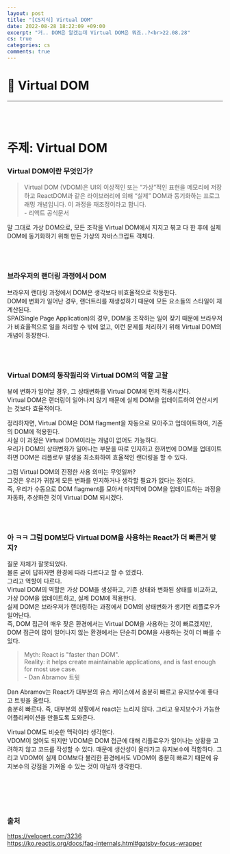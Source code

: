 ```yaml
---
layout: post
title: "[CS지식] Virtual DOM"
date: 2022-08-28 18:22:09 +09:00
excerpt: "거.. DOM은 알겠는데 Virtual DOM은 뭐죠..?<br>22.08.28"
cs: true
categories: cs
comments: true
---
```

# 📌 Virtual DOM
---------------------------

<!-- <figure>
    <a href="/assets/img/cs/2022-08-07/server.png"><img src="/assets/img/cs/2022-08-08/server.png"></a>    
    <figcaption style="text-align:center"></figcaption>
</figure> -->




<br>
<br>

# 주제: Virtual DOM
### Virtual DOM이란 무엇인가?
> Virtual DOM (VDOM)은 UI의 이상적인 또는 “가상”적인 표현을 메모리에 저장하고 ReactDOM과 같은 라이브러리에 의해 “실제” DOM과 동기화하는 프로그래밍 개념입니다. 이 과정을 재조정이라고 합니다.  
> \- 리액트 공식문서  

말 그대로 가상 DOM으로, 모든 조작을 Virtual DOM에서 지지고 볶고 다 한 후에 실제 DOM에 동기화하기 위해 만든 가상의 자바스크립트 객체다.  

<br>
<br>

### 브라우저의 랜더링 과정에서 DOM
브라우저 랜더링 과정에서 DOM은 생각보다 비효율적으로 작동한다.  
DOM에 변화가 일어난 경우, 랜더트리를 재생성하기 때문에 모든 요소들의 스타일이 재계산된다.  
SPA(Single Page Application)의 경우, DOM을 조작하는 일이 잦기 때문에 브라우저가 비효율적으로 일을 처리할 수 밖에 없고, 이런 문제를 처리하기 위해 Virtual DOM의 개념이 등장한다.  

<br>
<br>

### Virtual DOM의 동작원리와 Virtual DOM의 역할 고찰
뷰에 변화가 일어날 경우, 그 상태변화를 Virtual DOM에 먼저 적용시킨다.  
Virtual DOM은 랜더링이 일어나지 않기 때문에 실제 DOM을 업데이트하여 연산시키는 것보다 효율적이다.  

정리하자면, Virtual DOM은 DOM flagment을 자동으로 모아주고 업데이트하여, 기존의 DOM에 적용한다.  
사실 이 과정은 Virtual DOM이라는 개념이 없어도 가능하다.  
우리가 DOM의 상태변화가 일어나는 부분을 따로 인지하고 한꺼번에 DOM을 업데이트하면 DOM은 리플로우 발생을 최소화하여 효율적인 랜더링을 할 수 있다.  

그럼 Virtual DOM의 진정한 사용 의미는 무엇일까?  
그것은 우리가 귀찮게 모든 변화를 인지하거나 생각할 필요가 없다는 점이다.  
즉, 우리가 수동으로 DOM flagment를 모아서 마지막에 DOM을 업데이트하는 과정을 자동화, 추상화한 것이 Virtual DOM 되시겠다.  

<br>
<br>

### 아 ㅋㅋ 그럼 DOM보다 Virtual DOM을 사용하는 React가 더 빠른거 맞지?
질문 자체가 잘못되었다.  
물론 굳이 답하자면 환경에 따라 다르다고 할 수 있겠다.  
그리고 역할이 다르다.  
Virtual DOM의 역할은 가상 DOM을 생성하고, 기존 상태와 변화된 상태를 비교하고, 가상 DOM을 업데이트하고, 실제 DOM에 적용한다.  
실제 DOM은 브라우저가 랜더링하는 과정에서 DOM의 상태변화가 생기면 리플로우가 일어난다.  
즉, DOM 접근이 매우 잦은 환경에서는 Virtual DOM을 사용하는 것이 빠르겠지만, DOM 접근이 많이 일어나지 않는 환경에서는 단순히 DOM을 사용하는 것이 더 빠를 수 있다.  

> Myth: React is "faster than DOM".  
> Reality: it helps create maintainable applications, and is fast enough for most use case.  
> \- Dan Abramov 트윗

Dan Abramov는 React가 대부분의 유스 케이스에서 충분히 빠르고 유지보수에 좋다고 트윗을 올렸다.  
충분히 빠르다. 즉, 대부분의 상황에서 react는 느리지 않다. 그리고 유지보수가 가능한 어플리케이션을 만들도록 도와준다.  

Virtual DOM도 비슷한 맥락이라 생각한다.  
VDOM이 없어도 되지만 VDOM은 DOM 접근에 대해 리플로우가 일어나는 상황을 고려하지 않고 코드를 작성할 수 있다. 때문에 생산성이 올라가고 유지보수에 적합하다. 그리고 VDOM이 실제 DOM보다 불리한 환경에서도 VDOM이 충분히 빠르기 때문에 유지보수의 강점을 가져올 수 있는 것이 아닐까 생각한다.

<br>
<br>
<br>
<br>

### 출처
https://velopert.com/3236  
https://ko.reactjs.org/docs/faq-internals.html#gatsby-focus-wrapper  




[jekyll-docs]: https://jekyllrb.com/docs/home
[jekyll-gh]:   https://github.com/jekyll/jekyll
[jekyll-talk]: https://talk.jekyllrb.com/

